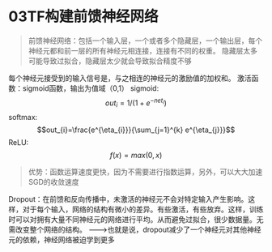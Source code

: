 # 03TF构建前馈神经网络
> 前馈神经网络：包括一个输入层，一个或者多个隐藏层，一个输出层，每个神经元都和前一层的所有神经元相连接，连接有不同的权重。
隐藏层太多可能导致过拟合，隐藏层太少就会导致拟合精度不够

每个神经元接受到的输入信号是，与之相连的神经元的激励值的加权和。
激活函数：sigmoid函数，输出为值域（0,1）
sigmoid:
$$out_i=1/(1+e^{-net_i})$$
softmax:
$$out_{i}=\frac{e^{\eta_{i}}}{\sum_{j=1}^{k} e^{\eta_{j}}}$$
ReLU: 
$$f(x)=max(0,x)$$
> 优势：函数运算速度更快，因为不需要进行指数运算，另外，可以大大加速SGD的收敛速度

Dropout：在前馈和反向传播中，未激活的神经元不会对特定输入产生影响。这样，对于每个输入，网络的结构有微小的差异。有些激活，有些放弃。这样，训练时可以对拥有大量不同神经元的网络进行平均。从而避免过拟合，很少数据量。无需改变整个网络的结构。
--->也就是说，dropout减少了一个神经元对其他神经元的依赖，神经网络被迫学到更多
